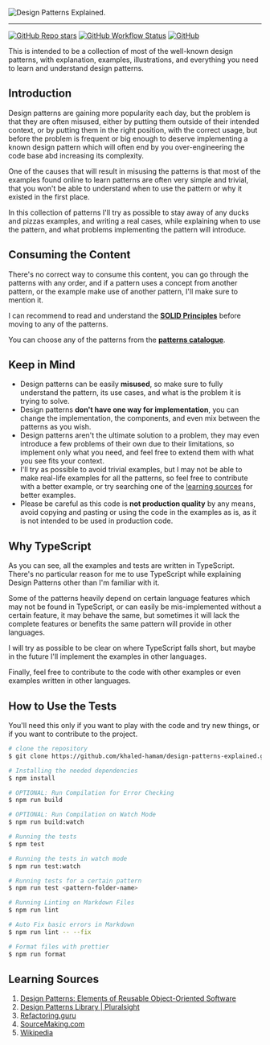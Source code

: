 <!-- markdownlint-disable MD041 -->

![Design Patterns Explained.](https://user-images.githubusercontent.com/24835522/96385851-d61e2b00-1196-11eb-8c7f-b608bf1ff05b.png)

---

[![GitHub Repo stars](https://img.shields.io/github/stars/khaled-hamam/design-patterns-explained)](https://github.com/khaled-hamam/design-patterns-explained)
[![GitHub Workflow Status](https://img.shields.io/github/workflow/status/khaled-hamam/design-patterns-explained/checks?label=checks)](https://github.com/khaled-hamam/design-patterns-explained/actions)
[![GitHub](https://img.shields.io/github/license/khaled-hamam/design-patterns-explained)](https://github.com/khaled-hamam/design-patterns-explained/blob/master/LICENSE)

This is intended to be a collection of most of the well-known design patterns, with explanation, examples, illustrations, and everything you need to learn and understand design patterns.

## Introduction

Design patterns are gaining more popularity each day, but the problem is that they are often misused, either by putting them outside of their intended context, or by putting them in the right position, with the correct usage, but before the problem is frequent or big enough to deserve implementing a known design pattern which will often end by you over-engineering the code base abd increasing its complexity.

One of the causes that will result in misusing the patterns is that most of the examples found online to learn patterns are often very simple and trivial, that you won't be able to understand when to use the pattern or why it existed in the first place.

In this collection of patterns I'll try as possible to stay away of any ducks and pizzas examples, and writing a real cases, while explaining when to use the pattern, and what problems implementing the pattern will introduce.

## Consuming the Content

There's no correct way to consume this content, you can go through the patterns with any order, and if a pattern uses a concept from another pattern, or the example make use of another pattern, I'll make sure to mention it.

I can recommend to read and understand the **[SOLID Principles](./library/solid-principles/README.md)** before moving to any of the patterns.

You can choose any of the patterns from the **[patterns catalogue](./library/README.md)**.

## Keep in Mind

- Design patterns can be easily **misused**, so make sure to fully understand the pattern, its use cases, and what is the problem it is trying to solve.
- Design patterns **don't have one way for implementation**, you can change the implementation, the components, and even mix between the patterns as you wish.
- Design patterns aren't the ultimate solution to a problem, they may even introduce a few problems of their own due to their limitations, so implement only what you need, and feel free to extend them with what you see fits your context.
- I'll try as possible to avoid trivial examples, but I may not be able to make real-life examples for all the patterns, so feel free to contribute with a better example, or try searching one of the [learning sources](#learning-sources) for better examples.
- Please be careful as this code is **not production quality** by any means, avoid copying and pasting or using the code in the examples as is, as it is not intended to be used in production code.

## Why TypeScript

As you can see, all the examples and tests are written in TypeScript. There's no particular reason for me to use TypeScript while explaining Design Patterns other than I'm familiar with it.

Some of the patterns heavily depend on certain language features which may not be found in TypeScript, or can easily be mis-implemented without a certain feature, it may behave the same, but sometimes it will lack the complete features or benefits the same pattern will provide in other languages.

I will try as possible to be clear on where TypeScript falls short, but maybe in the future I'll implement the examples in other languages.

Finally, feel free to contribute to the code with other examples or even examples written in other languages.

## How to Use the Tests

You'll need this only if you want to play with the code and try new things, or if you want to contribute to the project.

```bash
# clone the repository
$ git clone https://github.com/khaled-hamam/design-patterns-explained.git

# Installing the needed dependencies
$ npm install

# OPTIONAL: Run Compilation for Error Checking
$ npm run build

# OPTIONAL: Run Compilation on Watch Mode
$ npm run build:watch

# Running the tests
$ npm test

# Running the tests in watch mode
$ npm run test:watch

# Running tests for a certain pattern
$ npm run test <pattern-folder-name>

# Running Linting on Markdown Files
$ npm run lint

# Auto Fix basic errors in Markdown
$ npm run lint -- --fix

# Format files with prettier
$ npm run format
```

## Learning Sources

1. [Design Patterns: Elements of Reusable Object-Oriented Software](https://www.amazon.com/Design-Patterns-Object-Oriented-Addison-Wesley-Professional-ebook/dp/B000SEIBB8)
2. [Design Patterns Library | Pluralsight](https://app.pluralsight.com/library/courses/patterns-library)
3. [Refactoring.guru](https://refactoring.guru)
4. [SourceMaking.com](https://sourcemaking.com/design_patterns)
5. [Wikipedia](https://en.wikipedia.org/wiki/Software_design_pattern)
